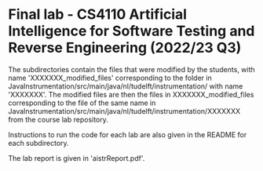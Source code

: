 # Final lab - CS4110 Artificial Intelligence for Software Testing and Reverse Engineering (2022/23 Q3)

The subdirectories contain the files that were modified by the students, with name 'XXXXXXX_modified_files' corresponding to the folder in JavaInstrumentation/src/main/java/nl/tudelft/instrumentation/ with name 'XXXXXXX'. The modified files are then the files in XXXXXXX_modified_files corresponding to the file of the same name in JavaInstrumentation/src/main/java/nl/tudelft/instrumentation/XXXXXXX from the course lab repository.

Instructions to run the code for each lab are also given in the README for each subdirectory.

The lab report is given in 'aistrReport.pdf'.
